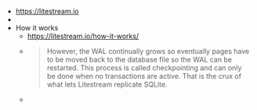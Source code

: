 - https://litestream.io
-
- How it works
	- https://litestream.io/how-it-works/
	- > However, the WAL continually grows so eventually pages have to be moved back to the database file so the WAL can be restarted. This process is called checkpointing and can only be done when no transactions are active. That is the crux of what lets Litestream replicate SQLite.
	-